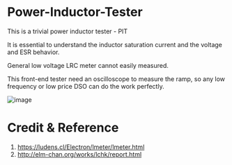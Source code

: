 # Power-Inductor-Tester

This is a trivial power inductor tester - PIT

It is essential to understand the inductor saturation current and the voltage and ESR behavior.

General low voltage LRC meter cannot easily measured.

This front-end tester need an oscilloscope to measure the ramp, so any low frequency or low price DSO can do the work perfectly.

![image](https://user-images.githubusercontent.com/115007168/210384131-20e04018-aad0-4eae-bd62-09f38c41f1a4.png)


# Credit & Reference

1) https://ludens.cl/Electron/lmeter/lmeter.html
2) http://elm-chan.org/works/lchk/report.html

